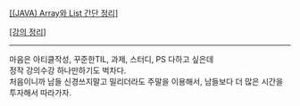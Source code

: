 [[(JAVA) Array와 List 간단 정리]](https://velog.io/@16min99/Array%EB%B0%B0%EC%97%B4%EA%B3%BC-List%EB%A6%AC%EC%8A%A4%ED%8A%B8)


[[강의 정리]](https://www.notion.so/iceminkyu/0824-JDBC-a2e685b9a20c41139b0d34fc4577e177)

---
마음은 아티클작성, 꾸준한TIL, 과제, 스터디, PS 다하고 싶은데   
정작 강의수강 하나만하기도 벅차다.  
처음이니까 남들 신경쓰지말고 밀리더라도 주말을 이용해서, 남들보다 더 많은 시간을 투자해서 따라가자.